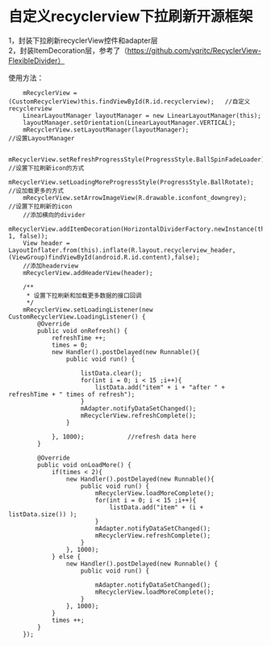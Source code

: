 #  自定义recyclerview下拉刷新开源框架<br />
1，封装下拉刷新recyclerView控件和adapter层<br />
2，封装ItemDecoration层，参考了（https://github.com/yqritc/RecyclerView-FlexibleDivider）<br />

使用方法：

        mRecyclerView = (CustomRecyclerView)this.findViewById(R.id.recyclerview);   //自定义recyclerview
        LinearLayoutManager layoutManager = new LinearLayoutManager(this);
        layoutManager.setOrientation(LinearLayoutManager.VERTICAL);
        mRecyclerView.setLayoutManager(layoutManager);                                //设置LayoutManager

        mRecyclerView.setRefreshProgressStyle(ProgressStyle.BallSpinFadeLoader);    //设置下拉刷新icon的方式
        mRecyclerView.setLoadingMoreProgressStyle(ProgressStyle.BallRotate);         //设加载更多的方式
        mRecyclerView.setArrowImageView(R.drawable.iconfont_downgrey);              //设置下拉刷新的icon
        //添加横向的divider
        mRecyclerView.addItemDecoration(HorizontalDividerFactory.newInstance(this).createDividerByColorId(R.color.colorAccent, 1, false));
        View header =   LayoutInflater.from(this).inflate(R.layout.recyclerview_header, (ViewGroup)findViewById(android.R.id.content),false);
        //添加headerview
        mRecyclerView.addHeaderView(header);

        /**
         * 设置下拉刷新和加载更多数据的接口回调
         */
        mRecyclerView.setLoadingListener(new CustomRecyclerView.LoadingListener() {
            @Override
            public void onRefresh() {
                refreshTime ++;
                times = 0;
                new Handler().postDelayed(new Runnable(){
                    public void run() {

                        listData.clear();
                        for(int i = 0; i < 15 ;i++){
                            listData.add("item" + i + "after " + refreshTime + " times of refresh");
                        }
                        mAdapter.notifyDataSetChanged();
                        mRecyclerView.refreshComplete();
                    }

                }, 1000);            //refresh data here
            }

            @Override
            public void onLoadMore() {
                if(times < 2){
                    new Handler().postDelayed(new Runnable(){
                        public void run() {
                            mRecyclerView.loadMoreComplete();
                            for(int i = 0; i < 15 ;i++){
                                listData.add("item" + (i + listData.size()) );
                            }
                            mAdapter.notifyDataSetChanged();
                            mRecyclerView.refreshComplete();
                        }
                    }, 1000);
                } else {
                    new Handler().postDelayed(new Runnable() {
                        public void run() {

                            mAdapter.notifyDataSetChanged();
                            mRecyclerView.loadMoreComplete();
                        }
                    }, 1000);
                }
                times ++;
            }
        });
